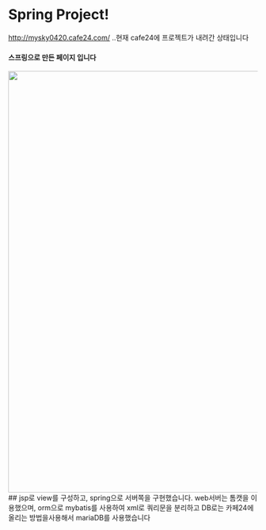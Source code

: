 # Spring Project!
http://mysky0420.cafe24.com/ ..현재 cafe24에 프로젝트가 내려간 상태입니다
#### 스프링으로 만든 페이지 입니다
<img width="850" src="https://user-images.githubusercontent.com/92001468/159140693-3ef8a649-8d1f-4a0a-9137-aecc61cccba3.gif">
## jsp로 view를 구성하고, spring으로 서버쪽을 구현했습니다. web서버는 톰캣을 이용했으며, orm으로 mybatis를 사용하여 xml로 쿼리문을 분리하고 DB로는 카페24에 올리는 방법을사용해서 mariaDB를 사용했습니다
